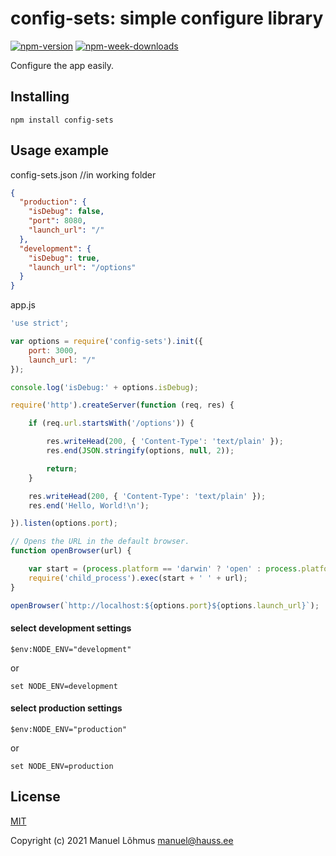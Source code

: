 # config-sets: simple configure library

[![npm-version](https://badgen.net/npm/v/config-sets)](https://www.npmjs.com/package/config-sets)
[![npm-week-downloads](https://badgen.net/npm/dw/config-sets)](https://www.npmjs.com/package/config-sets)

Configure the app easily.

## Installing

`npm install config-sets`

## Usage example

config-sets.json      //in working folder

```json
{
  "production": {
    "isDebug": false,
    "port": 8080,
    "launch_url": "/"
  },
  "development": {
    "isDebug": true,
    "launch_url": "/options"
  }
}
```

app.js

```js
'use strict';

var options = require('config-sets').init({
    port: 3000,
    launch_url: "/"
});

console.log('isDebug:' + options.isDebug);

require('http').createServer(function (req, res) {

    if (req.url.startsWith('/options')) {

        res.writeHead(200, { 'Content-Type': 'text/plain' });
        res.end(JSON.stringify(options, null, 2));

        return;
    }

    res.writeHead(200, { 'Content-Type': 'text/plain' });
    res.end('Hello, World!\n');

}).listen(options.port);

// Opens the URL in the default browser.
function openBrowser(url) {

    var start = (process.platform == 'darwin' ? 'open' : process.platform == 'win32' ? 'start' : 'xdg-open');
    require('child_process').exec(start + ' ' + url);
}

openBrowser(`http://localhost:${options.port}${options.launch_url}`);
```
#### select development settings

```console
$env:NODE_ENV="development"
```

or

```console
set NODE_ENV=development
```
#### select production settings

```console
$env:NODE_ENV="production"
```

or

```console
set NODE_ENV=production
```


## License

[MIT](LICENSE)

Copyright (c) 2021 Manuel L&otilde;hmus <manuel@hauss.ee>


